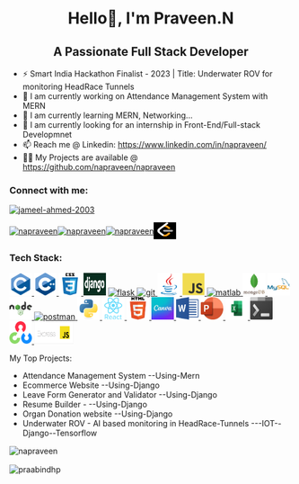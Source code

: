 
<!--
- 🌱 I’m currently learning ...
- 👯 I’m looking to collaborate on ...
- 🤔 I’m looking for help with ...
- 💬 Ask me about ...
- 📫 How to reach me: ...
- 😄 Pronouns: ...
- ⚡ Fun fact: ...
-->
<h1 align="center">Hello👋, I'm Praveen.N</h1>
<h2 align="center">A Passionate Full Stack Developer</h2>

- ⚡ Smart India Hackathon Finalist - 2023 | Title: Underwater ROV for monitoring HeadRace Tunnels
- 🔭 I am currently working on Attendance Management System with MERN
- 🌱 I am currently learning MERN, Networking...
- 👯 I am currently looking for an internship in Front-End/Full-stack Developmnet
- 📫 Reach me @ Linkedin: https://www.linkedin.com/in/napraveen/
- 👨‍💻 My Projects are available @ https://github.com/napraveen/napraveen
  
<h3 align="left">Connect with me:</h3>


<p align="left"> <a href="https://github.com/ryo-ma/github-profile-trophy"><img src="https://github-profile-trophy.vercel.app/?username=jameel-ahmed-2003" alt="jameel-ahmed-2003" /></a> </p>

<a href="https://www.linkedin.com/in/napraveen/" target="_blank"><img align="center" src="https://raw.githubusercontent.com/rahuldkjain/github-profile-readme-generator/master/src/images/icons/Social/linked-in-alt.svg" alt="napraveen" height="30" width="40" /></a><a href="https://github.com/napraveen/" target="_blank"><img align="center" src="https://raw.githubusercontent.com/rahuldkjain/github-profile-readme-generator/master/src/images/icons/Social/github.svg" alt="napraveen" height="30" width="40" /></a><a href="https://www.hackerrank.com/profile/napraveen03" target="blank"><img align="center" src="https://raw.githubusercontent.com/rahuldkjain/github-profile-readme-generator/master/src/images/icons/Social/hackerrank.svg" alt="napraveen" height="30" width="40" /></a><a href="https://leetcode.com/napraveen22" target="blank"><img align="center" src="https://github.com/napraveen/napraveen/blob/main/leet.png" alt="leetcode" height="30" width="40" /></a>

<h3>Tech Stack:</h3>
<p align="left">
  <a href="https://www.cprogramming.com/" target="_blank"> <img src="https://raw.githubusercontent.com/devicons/devicon/master/icons/c/c-original.svg" alt="c" width="40" height="40"/> </a> <a href="https://www.w3schools.com/cpp/" target="_blank"> <img src="https://raw.githubusercontent.com/devicons/devicon/master/icons/cplusplus/cplusplus-original.svg" alt="cplusplus" width="40" height="40"/> </a><a href="https://www.w3schools.com/css/" target="_blank"> <img src="https://raw.githubusercontent.com/devicons/devicon/master/icons/css3/css3-original-wordmark.svg" alt="css3" width="40" height="40"/> </a <a href="https://www.djangoproject.com/" target="_blank"> <img src="https://github.com/napraveen/napraveen/blob/main/django.png" alt="django" width="40" height="40"/> </a> <a href="https://flask.palletsprojects.com/" target="_blank"> <img src="https://www.vectorlogo.zone/logos/pocoo_flask/pocoo_flask-icon.svg" alt="flask" width="40" height="40"/> </a><a href="https://git-scm.com/" target="_blank"> <img src="https://www.vectorlogo.zone/logos/git-scm/git-scm-icon.svg" alt="git" width="40" height="40"/> </a> <a href="https://www.java.com" target="_blank"> <img src="https://raw.githubusercontent.com/devicons/devicon/master/icons/java/java-original.svg" alt="java" width="40" height="40"/> </a> <a href="https://developer.mozilla.org/en-US/docs/Web/JavaScript" target="_blank"> <img src="https://raw.githubusercontent.com/devicons/devicon/master/icons/javascript/javascript-original.svg" alt="javascript" width="40" height="40"/> </a><a href="https://www.mathworks.com/" target="_blank"> <img src="https://upload.wikimedia.org/wikipedia/commons/2/21/Matlab_Logo.png" alt="matlab" width="40" height="40"/> </a> <a href="https://www.mongodb.com/" target="_blank"> <img src="https://raw.githubusercontent.com/devicons/devicon/master/icons/mongodb/mongodb-original-wordmark.svg" alt="mongodb" width="40" height="40"/> </a>  <a href="https://www.mysql.com/" target="_blank"> <img src="https://raw.githubusercontent.com/devicons/devicon/master/icons/mysql/mysql-original-wordmark.svg" alt="mysql" width="40" height="40"/> </a><a href="https://nodejs.org" target="_blank"> <img src="https://raw.githubusercontent.com/devicons/devicon/master/icons/nodejs/nodejs-original-wordmark.svg" alt="nodejs" width="40" height="40"/> </a><a href="https://postman.com" target="_blank"> <img src="https://www.vectorlogo.zone/logos/getpostman/getpostman-icon.svg" alt="postman" width="40" height="40"/> </a> <a href="https://www.python.org" target="_blank"> <img src="https://raw.githubusercontent.com/devicons/devicon/master/icons/python/python-original.svg" alt="python" width="40" height="40"/> </a><a href="https://reactjs.org/" target="_blank"> <img src="https://raw.githubusercontent.com/devicons/devicon/master/icons/react/react-original-wordmark.svg" alt="react" width="40" height="40"/> </a>  <a href="/" target="_blank"> <img src="https://github.com/napraveen/napraveen/blob/main/html5.png" alt="html5" width="40" height="40"/> </a> <a href="/" target="_blank"> <img src="https://github.com/napraveen/napraveen/blob/main/canva.jpeg" alt="canva" width="40" height="40"/> </a> <a href="/" target="_blank"> <img src="https://github.com/napraveen/napraveen/blob/main/word.png" alt="word" width="40" height="40"/> </a> <a href="/" target="_blank"> <img src="https://github.com/napraveen/napraveen/blob/main/ppt.jpeg" alt="ppt" width="40" height="40"/> </a> <a href="/" target="_blank"> <img src="https://github.com/napraveen/napraveen/blob/main/excel.png" alt="excel" width="40" height="40"/> </a></a> <a href="/" target="_blank"> <img src="https://github.com/napraveen/napraveen/blob/main/terminal.jpeg" alt="windows terminal" width="40" height="40"/> </a></a> <a href="/" target="_blank"> <img src="https://github.com/napraveen/napraveen/blob/main/opencv.png" alt="OpenCV" width="40" height="40"/> </a></a> <a href="/" target="_blank"> <img src="https://github.com/napraveen/napraveen/blob/main/expressjs.png" alt="ExpressJs" width="70" height="40"/> </a>
</p>

My Top Projects:
  - Attendance Management System --Using-Mern
  - Ecommerce Website --Using-Django
  - Leave Form Generator and Validator --Using-Django
  - Resume Builder - --Using-Django
  - Organ Donation website --Using-Django
  - Underwater ROV - AI based monitoring in HeadRace-Tunnels ---IOT--Django--Tensorflow

<p><img align="center" src="https://github-readme-stats.vercel.app/api/top-langs?username=napraveen&show_icons=true&locale=en&include_all_commits=true&hide_border=true&theme=radical&layout=compact" alt="napraveen" /></p>

<p><img align="center" src="https://github-readme-stats.vercel.app/api?username=napraveen&show_icons=true&include_all_commits=true&hide_border=true&theme=radical&locale=en" alt="praabindhp" /></p>
